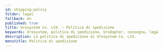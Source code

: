 ```yaml
---
id: shipping-policy
folder: legal
fallback: en
published: true
title: Urosystem Co. Ltd. – Politica di spedizione
keywords: Urosystem, politica di spedizione, UroDapter, consegna, legale
description: La politica di spedizione di Urosystem Co. Ltd.
menutitle: Politica di spedizione
---
```

